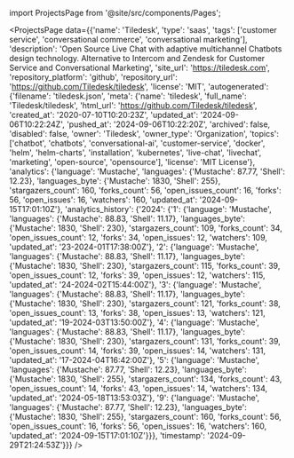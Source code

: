 
import ProjectsPage from '@site/src/components/Pages';

<ProjectsPage
    data={{'name': 'Tiledesk', 'type': 'saas', 'tags': ['customer service', 'conversational commerce', 'conversational marketing'], 'description': 'Open Source Live Chat with adaptive multichannel Chatbots design technology. Alternative to Intercom and Zendesk for Customer Service and Conversational Marketing', 'site_url': 'https://tiledesk.com', 'repository_platform': 'github', 'repository_url': 'https://github.com/Tiledesk/tiledesk', 'license': 'MIT', 'autogenerated': {'filename': 'tiledesk.json', 'meta': {'name': 'tiledesk', 'full_name': 'Tiledesk/tiledesk', 'html_url': 'https://github.com/Tiledesk/tiledesk', 'created_at': '2020-07-10T10:20:23Z', 'updated_at': '2024-09-06T10:22:24Z', 'pushed_at': '2024-09-06T10:22:20Z', 'archived': false, 'disabled': false, 'owner': 'Tiledesk', 'owner_type': 'Organization', 'topics': ['chatbot', 'chatbots', 'conversational-ai', 'customer-service', 'docker', 'helm', 'helm-charts', 'installation', 'kubernetes', 'live-chat', 'livechat', 'marketing', 'open-source', 'opensource'], 'license': 'MIT License'}, 'analytics': {'language': 'Mustache', 'languages': {'Mustache': 87.77, 'Shell': 12.23}, 'languages_byte': {'Mustache': 1830, 'Shell': 255}, 'stargazers_count': 160, 'forks_count': 56, 'open_issues_count': 16, 'forks': 56, 'open_issues': 16, 'watchers': 160, 'updated_at': '2024-09-15T17:01:10Z'}, 'analytics_history': {'2024': {'1': {'language': 'Mustache', 'languages': {'Mustache': 88.83, 'Shell': 11.17}, 'languages_byte': {'Mustache': 1830, 'Shell': 230}, 'stargazers_count': 109, 'forks_count': 34, 'open_issues_count': 12, 'forks': 34, 'open_issues': 12, 'watchers': 109, 'updated_at': '23-2024-01T17:38:00Z'}, '2': {'language': 'Mustache', 'languages': {'Mustache': 88.83, 'Shell': 11.17}, 'languages_byte': {'Mustache': 1830, 'Shell': 230}, 'stargazers_count': 115, 'forks_count': 39, 'open_issues_count': 12, 'forks': 39, 'open_issues': 12, 'watchers': 115, 'updated_at': '24-2024-02T15:44:00Z'}, '3': {'language': 'Mustache', 'languages': {'Mustache': 88.83, 'Shell': 11.17}, 'languages_byte': {'Mustache': 1830, 'Shell': 230}, 'stargazers_count': 121, 'forks_count': 38, 'open_issues_count': 13, 'forks': 38, 'open_issues': 13, 'watchers': 121, 'updated_at': '19-2024-03T13:50:00Z'}, '4': {'language': 'Mustache', 'languages': {'Mustache': 88.83, 'Shell': 11.17}, 'languages_byte': {'Mustache': 1830, 'Shell': 230}, 'stargazers_count': 131, 'forks_count': 39, 'open_issues_count': 14, 'forks': 39, 'open_issues': 14, 'watchers': 131, 'updated_at': '17-2024-04T16:42:00Z'}, '5': {'language': 'Mustache', 'languages': {'Mustache': 87.77, 'Shell': 12.23}, 'languages_byte': {'Mustache': 1830, 'Shell': 255}, 'stargazers_count': 134, 'forks_count': 43, 'open_issues_count': 14, 'forks': 43, 'open_issues': 14, 'watchers': 134, 'updated_at': '2024-05-18T13:53:03Z'}, '9': {'language': 'Mustache', 'languages': {'Mustache': 87.77, 'Shell': 12.23}, 'languages_byte': {'Mustache': 1830, 'Shell': 255}, 'stargazers_count': 160, 'forks_count': 56, 'open_issues_count': 16, 'forks': 56, 'open_issues': 16, 'watchers': 160, 'updated_at': '2024-09-15T17:01:10Z'}}}, 'timestamp': '2024-09-29T21:24:53Z'}}}
/>
